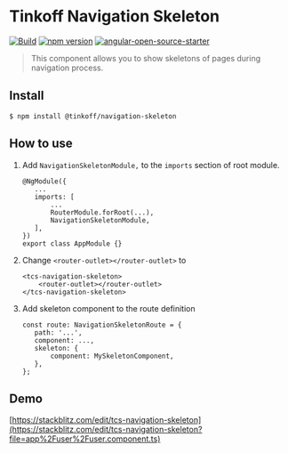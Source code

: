 # Tinkoff Navigation Skeleton

[![Build](https://github.com/TinkoffCreditSystems/navigation-skeleton/workflows/CI%20of%20all%20packages/badge.svg)](https://github.com/TinkoffCreditSystems/navigation-skeleton/actions?query=workflow%3A%22CI+of+all+packages%22)
[![npm version](https://img.shields.io/npm/v/@tinkoff/navigation-skeleton.svg)](https://www.npmjs.com/package/@tinkoff/navigation-skeleton)
[![angular-open-source-starter](https://img.shields.io/badge/made%20with-angular--open--source--starter-d81676?logo=angular)](https://github.com/TinkoffCreditSystems/angular-open-source-starter)

> This component allows you to show skeletons of pages during navigation process.

## Install

```
$ npm install @tinkoff/navigation-skeleton
```

## How to use

1.  Add `NavigationSkeletonModule,` to the `imports` section of root module.

    ```
    @NgModule({
       ...
       imports: [
           ...
           RouterModule.forRoot(...),
           NavigationSkeletonModule,
       ],
    })
    export class AppModule {}
    ```

2.  Change
    `<router-outlet></router-outlet>`
    to
    ```
    <tcs-navigation-skeleton>
        <router-outlet></router-outlet>
    </tcs-navigation-skeleton>
    ```
3.  Add skeleton component to the route definition
    ```
    const route: NavigationSkeletonRoute = {
       path: '...',
       component: ...,
       skeleton: {
           component: MySkeletonComponent,
       },
    };
    ```

## Demo

[https://stackblitz.com/edit/tcs-navigation-skeleton](https://stackblitz.com/edit/tcs-navigation-skeleton?file=app%2Fuser%2Fuser.component.ts)
